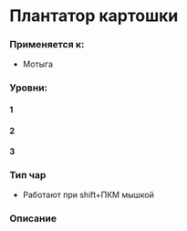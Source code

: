 # Плантатор картошки

### Применяется к:

* Мотыга

### Уровни:

#### 1

#### 2

#### 3

### Тип чар

* Работают при shift+ПКМ мышкой

### Описание&#x20;
